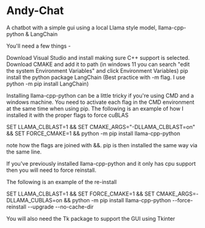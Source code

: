 # Andy-Chat
A chatbot with a simple gui using a local Llama style model, llama-cpp-python & LangChain

You'll need a few things - 

Download Visual Studio and install making sure C++ support is selected.
Download CMAKE and add it to path (in windows 11 you can search "edit the system Environment Variables" and click Environment Variables)
pip install the python package LangChain (Best practice with -m flag. I use python -m pip install LangChain)

Installing llama-cpp-python can be a little tricky if you're using CMD and a windows machine. You need to activate each flag in the CMD environment at the same time when using pip.
The following is an example of how I installed it with the proper flags to force cuBLAS

SET LLAMA_CLBLAST=1 && SET CMAKE_ARGS="-DLLAMA_CLBLAST=on" && SET FORCE_CMAKE=1 && python -m pip install llama-cpp-python

note how the flags are joined with &&. pip is then installed the same way via the same line.

If you've previously installed llama-cpp-python and it only has cpu support then you will need to force reinstall.

The following is an example of the re-install

SET LLAMA_CLBLAST=1 && SET FORCE_CMAKE=1 && SET CMAKE_ARGS=-DLLAMA_CUBLAS=on && python -m pip install llama-cpp-python --force-reinstall --upgrade --no-cache-dir

You will also need the Tk package to support the GUI using Tkinter 
